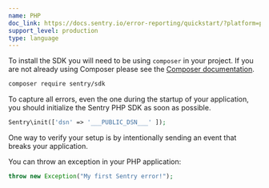 ```yaml
---
name: PHP
doc_link: https://docs.sentry.io/error-reporting/quickstart/?platform=php
support_level: production
type: language
---
```

To install the SDK you will need to be using `composer` in your project. If you
are not already using Composer please see the [Composer documentation](https://getcomposer.org/download/).

```bash
composer require sentry/sdk
```




To capture all errors, even the one during the startup of your application, you should initialize the Sentry PHP SDK as soon as possible.

```php
Sentry\init(['dsn' => '___PUBLIC_DSN___' ]);
```



One way to verify your setup is by intentionally sending an event that breaks your application.

You can throw an exception in your PHP application:

```php
throw new Exception("My first Sentry error!");
```
